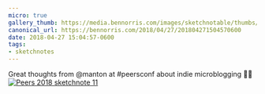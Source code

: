```yaml
---
micro: true
gallery_thumb: https://media.bennorris.com/images/sketchnotable/thumbs/peers-2018-sketchnote-11.jpg
canonical_url: https://bennorris.com/2018/04/27/201804271504570600
date: 2018-04-27 15:04:57-0600
tags:
- sketchnotes
---
```


Great thoughts from @manton at #peersconf about indie microblogging ✍🏼 [![Peers 2018 sketchnote 11](https://media.bennorris.com/images/sketchnotable/peers-2018/peers-2018-sketchnote-11.jpg)](https://media.bennorris.com/images/sketchnotable/peers-2018/peers-2018-sketchnote-11.jpg)